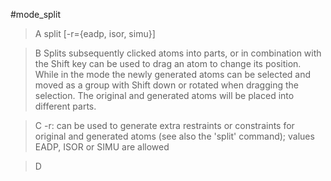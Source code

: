 #mode_split

>A split [-r={eadp, isor, simu}]

>B Splits subsequently clicked atoms into parts, or in combination with the Shift key can be used to drag an atom to change its position. While in the mode the newly generated atoms can be selected and moved as a group with Shift down or rotated when dragging the selection. The original and generated atoms will be placed into different parts.

>C -r: can be used to generate extra restraints or constraints for original and generated atoms (see also the 'split' command); values EADP, ISOR or SIMU are allowed

>D 